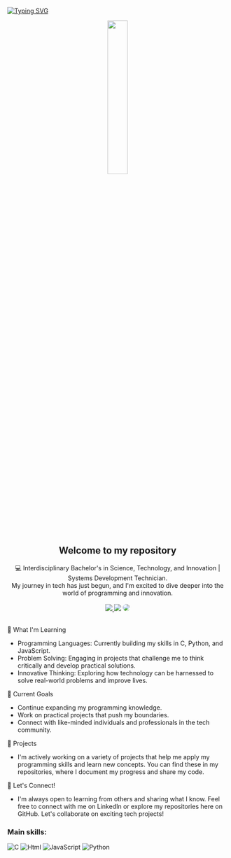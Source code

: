 
[![Typing SVG](https://readme-typing-svg.herokuapp.com/?color=fff6&size=35&center=true&vCenter=true&width=1000&lines=HELLO,+My+name+is+Jhonathas+Climaco;I'm+20+years+old;I'm+from+Brazil;Be+Welcome!+:%29)](https://git.io/typing-svg)

<div align="center">
<img src="https://rishavanand.github.io/static/images/greetings.gif" align="center" style="width: 30%" />
</div>  
  
<div align="center"><h2>Welcome to my repository</h2></div>  
<div align="center">💻 Interdisciplinary Bachelor's in Science, Technology, and Innovation | Systems Development Technician. 
 <br> My journey in tech has just begun, and I'm excited to dive deeper into the world of programming and innovation. </div> 
  
<br/>  

<div align="center"> 
<a href="https://instagram.com/jhonathasdev" target="_blank"><img src="https://img.shields.io/badge/-Instagram-%23E4405F?style=for-the-badge&logo=instagram&logoColor=white"</a>
<a href = "mailto:jhonathassouza3@gmail.com"> <img src="https://img.shields.io/badge/-Gmail-%23333?style=for-the-badge&logo=gmail&logoColor=white" target="_blank"></a>
<a href="https://www.linkedin.com/in/Jhonathas-Climaco/" target="_blank"><img src="https://img.shields.io/badge/-LinkedIn-%230077B5?style=for-the-badge&logo=linkedin&logoColor=white" style="border-radius: 30px" target="_blank"></a> 
 </div>

<br />

🌱 What I'm Learning
- Programming Languages: Currently building my skills in C, Python, and JavaScript.
- Problem Solving: Engaging in projects that challenge me to think critically and develop practical solutions.
- Innovative Thinking: Exploring how technology can be harnessed to solve real-world problems and improve lives.
  
🔭 Current Goals
- Continue expanding my programming knowledge.
- Work on practical projects that push my boundaries.
- Connect with like-minded individuals and professionals in the tech community.
  
🚀 Projects
  - I'm actively working on a variety of projects that help me apply my programming skills and learn new concepts. You can find these in my repositories, where I document my progress and share my code.

🤝 Let's Connect!
  - I'm always open to learning from others and sharing what I know. Feel free to connect with me on LinkedIn or explore my repositories here on GitHub. Let's collaborate on exciting tech projects!


 

###  Main skills:
![C](https://img.shields.io/badge/C-00599C?logo=c&logoColor=white&style=for-the-badge)
![Html](https://img.shields.io/badge/HTML-239120?style=for-the-badge&logo=html5&logoColor=white)
![JavaScript](https://img.shields.io/badge/JavaScript-F7DF1E?logo=javascript&logoColor=black&style=for-the-badge)
![Python](https://img.shields.io/badge/Python-3776AB?logo=python&logoColor=white&style=for-the-badge)
